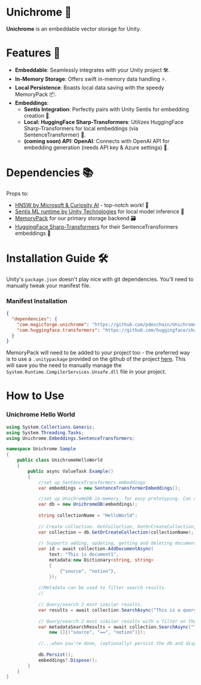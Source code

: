 # Unichrome 🚀

**Unichrome** is an embeddable vector storage for Unity.

# Features 🌟

- **Embeddable**: Seamlessly integrates with your Unity project 🛠️.
- **In-Memory Storage**: Offers swift in-memory data handling ⚡.
- **Local Persistence**: Boasts local data saving with the speedy MemoryPack 📦.
- **Embeddings**:
  - **Sentis Integration**: Perfectly pairs with Unity Sentis for embedding creation 🤝.
  - **Local: HuggingFace Sharp-Transformers**: Utilizes HuggingFace Sharp-Transformers for local embeddings (via SentenceTransformer) 🧠.
  - **(coming soon) API: OpenAI**: Connects with OpenAI API for embedding generation (needs API key & Azure settings) 🔑.

# Dependencies 📚

Props to:
 - [HNSW by Microsoft & Curiosity AI](https://github.com/curiosity-ai/hnsw-sharp) - top-notch work! 👏
 - [Sentis ML runtime by Unity Technologies](https://docs.unity3d.com/Packages/com.unity.sentis@1.2/manual/index.html) for local model inference 🧪
 - [MemoryPack](https://github.com/Cysharp/MemoryPack) for our primary storage backend 🗃️
 - [HuggingFace Sharp-Transformers](https://github.com/huggingface/sharp-transformers) for their SentenceTransformers embeddings 💬

# Installation Guide 🛠️

Unity's `package.json` doesn't play nice with git dependencies. You'll need to manually tweak your manifest file.

### Manifest Installation

```json
{
  "dependencies": {
    "com.magicforge.unichrome": "https://github.com/pdeschain/Unichrome/tree/main/Packages/Unichrome.git",
    "com.huggingface.transformers": "https://github.com/huggingface/sharp-transformers.git"
  }
}
```

MemoryPack will need to be added to your project too - the preferred way is to use a `.unitypackage` provided on the github of the project [here](https://github.com/Cysharp/MemoryPack?tab=readme-ov-file#unity). This will save you the need to manually manage the `System.Runtime.CompilerServices.Unsafe.dll` file in your project.


# How to Use

### Unichrome Hello World

```c#
using System.Collections.Generic;
using System.Threading.Tasks;
using Unichrome.Embeddings.SentenceTransformers;

namespace Unichrome.Sample
{
    public class UnichromeHelloWorld
    {
        public async ValueTask Example()
        {
            //set up SentenceTransformers embeddings
            var embeddings = new SentenceTransformerEmbeddings();

            //set up UnichromeDB in-memory, for easy prototyping. Can add persistence easily by specifying a path and calling Persist()!
            var db = new UnichromeDB(embeddings);
            
            string collectionName = "HelloWorld";
            
            // Create collection. GetCollection, GetOrCreateCollection, DeleteCollection also available!
            var collection = db.GetOrCreateCollection(collectionName);
            
            // Supports adding, updating, getting and deleting documents.
            var id = await collection.AddDocumentAsync(
                text: "This is document1",
                metadata:new Dictionary<string, string>
                {
                    {"source", "notion"},
                });
            
            //Metadata can be used to filter search results.
            // 
            
            // Query/search 2 most similar results. 
            var results = await collection.SearchAsync("This is a query document", 2);
            
            // Query/search 2 most similar results with a filter on the metadata.
            var metadataSearchResults = await collection.SearchAsync("This is a query document", 2,
                new []{("source", "==", "notion")});
            
            //...when you're done, (optionally) persist the db and dispose the embeddings
            
            db.Persist();
            embeddings?.Dispose();
        }
    }
}
```
